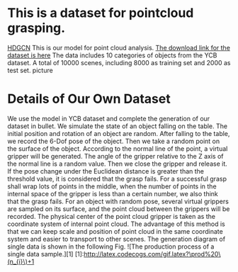 # This is a dataset for pointcloud grasping.
[HDGCN](https://github.com/baiyuxas/dataset-for-HDGCN)
This is our model for point cloud analysis.
[The download link for the dataset is here](https://github.com/baiyuxas/dataset-for-HDGCN)
The data includes 10 categories of objects from the YCB dataset. A total of 10000 scenes, including 8000 as training set and 2000 as test set.
picture
# Details of Our Own Dataset
We use the model in YCB dataset and complete the generation of our dataset in bullet. We simulate the state of an object falling on the table. The initial position and rotation of an object are random. After falling to the table, we record the 6-Dof pose of the object. Then we take a random point on the surface of the object. According to the normal line of the point, a virtual gripper will be generated. The angle of the gripper relative to the Z axis of the normal line is a random value. Then we close the gripper and release it. If the pose change under the Euclidean distance is greater than the threshold value, it is considered that the grasp fails. For a successful grasp shall wrap lots of points in the middle, when the number of points in the internal space of the gripper is less than a certain number, we also think that the grasp fails. For an object with random pose, several virtual grippers are sampled on its surface, and the point cloud between the grippers will be recorded. The physical center of the point cloud gripper is taken as the coordinate system of internal point cloud. The advantage of this method is that we can keep scale and position of point cloud in the same coordinate system and easier to transport to other scenes. The generation diagram of single data is shown in the following Fig.
![The production process of a single data sample.][1]
[1]:http://latex.codecogs.com/gif.latex?\prod%20\(n_{i}\)+1
